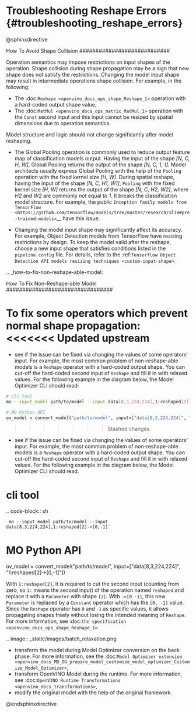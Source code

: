 # Troubleshooting Reshape Errors {#troubleshooting_reshape_errors}

@sphinxdirective

How To Avoid Shape Collision
############################

Operation semantics may impose restrictions on input shapes of the operation.
Shape collision during shape propagation may be a sign that new shape does not satisfy the restrictions.
Changing the model input shape may result in intermediate operations shape collision. For example, in the following:

* The :doc:`Reshape <openvino_docs_ops_shape_Reshape_1>` operation with a hard-coded output shape value,
* The :doc:`MatMul <openvino_docs_ops_matrix_MatMul_1>` operation with the ``Const`` second input and this input cannot be resized by spatial dimensions due to operation semantics.

Model structure and logic should not change significantly after model reshaping.

* The Global Pooling operation is commonly used to reduce output feature map of classification models output. Having the input of the shape *[N, C, H, W]*, Global Pooling returns the output of the shape *[N, C, 1, 1]*. Model architects usually express Global Pooling with the help of the ``Pooling`` operation with the fixed kernel size *[H, W]*. During spatial reshape, having the input of the shape *[N, C, H1, W1]*, ``Pooling`` with the fixed kernel size *[H, W]* returns the output of the shape *[N, C, H2, W2]*, where *H2* and *W2* are commonly not equal to *1*. It breaks the classification model structure. For example, the public `Inception family models from TensorFlow <https://github.com/tensorflow/models/tree/master/research/slim#pre-trained-models>`__ have this issue.

* Changing the model input shape may significantly affect its accuracy. For example, Object Detection models from TensorFlow have resizing restrictions by design. To keep the model valid after the reshape, choose a new input shape that satisfies conditions listed in the ``pipeline.config`` file. For details, refer to the :ref:`Tensorflow Object Detection API models resizing techniques <custom-input-shape>`.

.. _how-to-fix-non-reshape-able-model:

How To Fix Non-Reshape-able Model
#################################

To fix some operators which prevent normal shape propagation:
<<<<<<< Updated upstream
=======
* see if the issue can be fixed via changing the values of some operators' input.
For example, the most common problem of non-reshape-able models is a `Reshape` operator with a hard-coded output shape.
You can cut-off the hard-coded second input of `Reshape` and fill it in with relaxed values.
For the following example in the diagram below, the Model Optimizer CLI should read:
```sh 
# cli tool 
mo --input_model path/to/model --input data[8,3,224,224],1:reshaped[2]->[0,-1]`

# MO Python API
ov_model = convert_model("path/to/model", input=["data[8,3,224,224]", "1:reshaped[2]->[0,-1]"])
```
>>>>>>> Stashed changes

* see if the issue can be fixed via changing the values of some operators' input. For example, the most common problem of non-reshape-able models is a ``Reshape`` operator with a hard-coded output shape. You can cut-off the hard-coded second input of ``Reshape`` and fill it in with relaxed values. For the following example in the diagram below, the Model Optimizer CLI should read:

# cli tool 
  .. code-block:: sh

     mo --input_model path/to/model --input data[8,3,224,224],1:reshaped[2]->[0,-1]`
# MO Python API
ov_model = convert_model("path/to/model", input=["data[8,3,224,224]", "1:reshaped[2]->[0,-1]"])


  With ``1:reshaped[2]``, it is required to cut the second input (counting from zero, so ``1:`` means the second input) of the operation named ``reshaped`` and replace it with a ``Parameter`` with shape ``[2]``.
  With ``->[0 -1]``, this new ``Parameter`` is replaced by a ``Constant`` operator which has the ``[0, -1]`` value.
  Since the ``Reshape`` operator has ``0`` and ``-1`` as specific values, it allows propagating shapes freely without losing the intended meaning of ``Reshape``.   For more information, see :doc:`the specification <openvino_docs_ops_shape_Reshape_1>`.

  .. image:: _static/images/batch_relaxation.png

* transform the model during Model Optimizer conversion on the back phase. For more information, see the :doc:`Model Optimizer extension <openvino_docs_MO_DG_prepare_model_customize_model_optimizer_Customize_Model_Optimizer>`,
* transform OpenVINO Model during the runtime. For more information, see :doc:`OpenVINO Runtime Transformations <openvino_docs_transformations>`,
* modify the original model with the help of the original framework.

@endsphinxdirective
